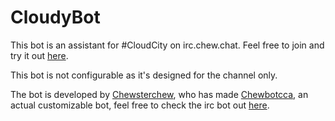 # CloudyBot

This bot is an assistant for #CloudCity on irc.chew.chat. Feel free to join and try it out [here](https://cloudcitymc.us/irc).

This bot is not configurable as it's designed for the channel only.

The bot is developed by [Chewsterchew](http://github.com/Chewsterchew), who has made [Chewbotcca](http://github.com/Chewbotcca), an actual customizable bot, feel free to check the irc bot out [here](http://github.com/Chewbotcca/IRC).

